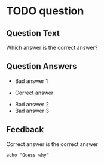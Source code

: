 # TODO question

## Question Text

Which answer is the correct answer?

## Question Answers

- Bad answer 1
+ Correct answer
- Bad answer 2
- Bad answer 3

## Feedback

Correct answer is the correct answer

```
echo "Guess why"
```

